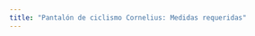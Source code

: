 ```yaml
---
title: "Pantalón de ciclismo Cornelius: Medidas requeridas"
---
```


<DesignMeasurements design='cornelius' />
